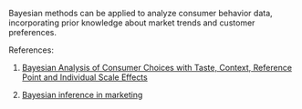 Bayesian methods can be applied to analyze consumer behavior data, incorporating prior knowledge about market trends and customer preferences.


References: 
1. [Bayesian Analysis of Consumer Choices with Taste, Context, Reference Point
and Individual Scale Effects](https://citeseerx.ist.psu.edu/document?repid=rep1&type=pdf&doi=7e1f9ab6bf4d0fdb5b05c4d11143b3608c136928)

2. [Bayesian inference in marketing](https://en.wikipedia.org/wiki/Bayesian_inference_in_marketing)
